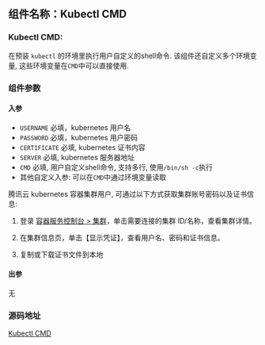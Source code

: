 ## 组件名称：Kubectl CMD

### Kubectl CMD:

在预装 `kubectl` 的环境里执行用户自定义的shell命令. 该组件还自定义多个环境变量, 这些环境变量在`CMD`中可以直接使用.

### 组件参数
#### 入参

- `USERNAME` 必填，kubernetes 用户名
- `PASSWORD` 必填，kubernetes 用户密码
- `CERTIFICATE` 必填, kubernetes 证书内容
- `SERVER` 必填, kubernetes 服务器地址
- `CMD` 必填, 用户自定义shell命令, 支持多行, 使用`/bin/sh -c`执行
- 其他自定义入参: 可以在`CMD`中通过环境变量读取
  

 

腾讯云 kubernetes 容器集群用户, 可通过以下方式获取集群账号密码以及证书信息:

1) 登录 [容器服务控制台 > 集群](https://console.cloud.tencent.com/ccs)，单击需要连接的集群 ID/名称，查看集群详情。

2) 在集群信息页，单击【显示凭证】，查看用户名、密码和证书信息。

3) 复制或下载证书文件到本地

#### 出参
无

### 源码地址

[Kubectl CMD](https://github.com/tencentyun/workflow-components/tree/master/container/kubectl_cmd)
